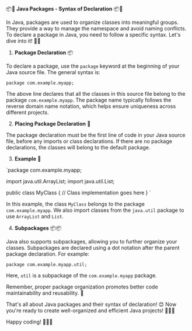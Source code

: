 📦🚀 **Java Packages - Syntax of Declaration** 📦🚀

In Java, packages are used to organize classes into meaningful groups. They provide a way to manage the namespace and avoid naming conflicts. To declare a package in Java, you need to follow a specific syntax. Let's dive into it! 🏊‍♂️

1. **Package Declaration** 📦

To declare a package, use the `package` keyword at the beginning of your Java source file. The general syntax is:


`package com.example.myapp;`


The above line declares that all the classes in this source file belong to the package `com.example.myapp`. The package name typically follows the reverse domain name notation, which helps ensure uniqueness across different projects.

2. **Placing Package Declaration** 📂

The package declaration must be the first line of code in your Java source file, before any imports or class declarations. If there are no package declarations, the classes will belong to the default package.

3. **Example** 🌟

`package com.example.myapp;

import java.util.ArrayList;
import java.util.List;

public class MyClass {
    // Class implementation goes here
}
`

In this example, the class `MyClass` belongs to the package `com.example.myapp`. We also import classes from the `java.util` package to use `ArrayList` and `List`.

4. **Subpackages** 📦📦

Java also supports subpackages, allowing you to further organize your classes. Subpackages are declared using a dot notation after the parent package declaration. For example:

`
package com.example.myapp.util;
`

Here, `util` is a subpackage of the `com.example.myapp` package.

Remember, proper package organization promotes better code maintainability and reusability. 🧹

That's all about Java packages and their syntax of declaration! 😊 Now you're ready to create well-organized and efficient Java projects! 🚀👨‍💻

Happy coding! 🎉🎉🎉